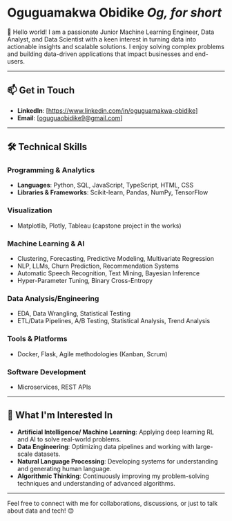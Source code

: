 # Oguguamakwa Obidike  *Og, for short*

👋 Hello world! I am a passionate Junior Machine Learning Engineer, Data Analyst, and Data Scientist with a keen interest in turning data into actionable insights and scalable solutions. I enjoy solving complex problems and building data-driven applications that impact businesses and end-users.

---

## 📫 Get in Touch
- **LinkedIn**: [https://www.linkedin.com/in/oguguamakwa-obidike]
- **Email**: [oguguaobidike9@gmail.com]

---

## 🛠️ Technical Skills

### Programming & Analytics
- **Languages**: Python, SQL, JavaScript, TypeScript, HTML, CSS
- **Libraries & Frameworks**: Scikit-learn, Pandas, NumPy, TensorFlow

### Visualization
- Matplotlib, Plotly, Tableau (capstone project in the works)

### Machine Learning & AI
- Clustering, Forecasting, Predictive Modeling, Multivariate Regression
- NLP, LLMs, Churn Prediction, Recommendation Systems
- Automatic Speech Recognition, Text Mining, Bayesian Inference
- Hyper-Parameter Tuning, Binary Cross-Entropy

### Data Analysis/Engineering
- EDA, Data Wrangling, Statistical Testing
- ETL/Data Pipelines, A/B Testing, Statistical Analysis, Trend Analysis

### Tools & Platforms
- Docker, Flask, Agile methodologies (Kanban, Scrum)

### Software Development
- Microservices, REST APIs

---
## 🎯 What I'm Interested In

- **Artificial Intelligence/ Machine Learning**: Applying deep learning RL and AI to solve real-world problems.
- **Data Engineering**: Optimizing data pipelines and working with large-scale datasets.
- **Natural Language Processing**: Developing systems for understanding and generating human language.
- **Algorithmic Thinking**: Continuously improving my problem-solving techniques and understanding of advanced algorithms.

---
Feel free to connect with me for collaborations, discussions, or just to talk about data and tech! 😊


